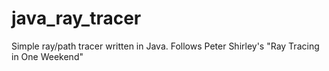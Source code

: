 # java_ray_tracer
Simple ray/path tracer written in Java. Follows Peter Shirley's "Ray Tracing in One Weekend"
